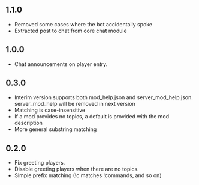 ## 1.1.0

- Removed some cases where the bot accidentally spoke
- Extracted post to chat from core chat module

## 1.0.0

- Chat announcements on player entry.

## 0.3.0

- Interim version supports both mod_help.json and server_mod_help.json. server_mod_help will be removed in next version
- Matching is case-insensitive
- If a mod provides no topics, a default is provided with the mod description
- More general substring matching

## 0.2.0

- Fix greeting players.
- Disable greeting players when there are no topics.
- Simple prefix matching (!c matches !commands, and so on)

